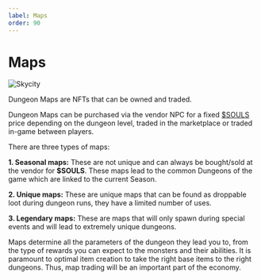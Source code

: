 ```yaml
---
label: Maps
order: 90
---
```

# Maps

![Skycity](https://user-images.githubusercontent.com/97962756/153312886-7033bbfb-6a18-40e7-a2b7-5c8b0a95d2c2.jpg)

Dungeon Maps are NFTs that can be owned and traded. 

Dungeon Maps can be purchased via the vendor NPC for a fixed [$SOULS](https://atheosgame.github.io/tokenomics/soulstoken/) price depending on the dungeon level, traded in the marketplace or traded in-game between players.

There are three types of maps:

**1. Seasonal maps:** These are not unique and can always be bought/sold at the vendor for **$SOULS**. These maps lead to the common Dungeons of the game which are linked to the current Season. 

**2. Unique maps:** These are unique maps that can be found as droppable loot during dungeon runs, they have a limited number of uses.

**3. Legendary maps:** These are maps that will only spawn during special events and will lead to extremely unique dungeons.

Maps determine all the parameters of the dungeon they lead you to, from the type of rewards you can expect to the monsters and their abilities. It is paramount to optimal item creation to take the right base items to the right dungeons. Thus, map trading will be an important part of the economy.
